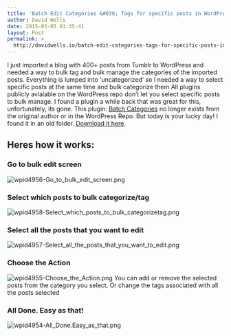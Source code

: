 ```yaml
---
title: 'Batch Edit Categories &#038; Tags for specific posts in WordPress'
author: David Wells
date: 2015-03-05 01:35:41
layout: Post
permalink: >
  http://davidwells.io/batch-edit-categories-tags-for-specific-posts-in-wordpress/
---
```


I just imported a blog with 400+ posts from Tumblr to WordPress and needed a way to bulk tag and bulk manage the categories of the imported posts. Everything is lumped into ‘uncategorized’ so I needed a way to select specific posts at the same time and bulk categorize them All plugins publicly avialable on the WordPress repo don’t let you select specific posts to bulk manage. I found a plugin a while back that was great for this, unfortunately, its gone. This plugin: [Batch Categories](https://web.archive.org/web/20130730063036/http://robm.me.uk/2006/12/13/batch-categories) no longer exists from the original author or in the WordPress Repo. But today is your lucky day! I found it in an old folder. [Download it here](http://davidwells.tv/wp-content/uploads/dl/batch-categories.zip).

## Heres how it works:

### Go to bulk edit screen

![wpid4956-Go_to_bulk_edit_screen.png](http://www.davidwells.tv/wp-content/uploads/2015/03/wpid4956-Go_to_bulk_edit_screen.png)

### Select which posts to bulk categorize/tag

![wpid4958-Select_which_posts_to_bulk_categorizetag.png](http://www.davidwells.tv/wp-content/uploads/2015/03/wpid4958-Select_which_posts_to_bulk_categorizetag.png)

### Select all the posts that you want to edit

![wpid4957-Select_all_the_posts_that_you_want_to_edit.png](http://www.davidwells.tv/wp-content/uploads/2015/03/wpid4957-Select_all_the_posts_that_you_want_to_edit.png)

### Choose the Action

![wpid4955-Choose_the_Action.png](http://www.davidwells.tv/wp-content/uploads/2015/03/wpid4955-Choose_the_Action.png) You can add or remove the selected posts from the category you select. Or change the tags associated with all the posts selected

### All Done. Easy as that!

![wpid4954-All_Done._Easy_as_that_.png](http://www.davidwells.tv/wp-content/uploads/2015/03/wpid4954-All_Done._Easy_as_that_.png)
